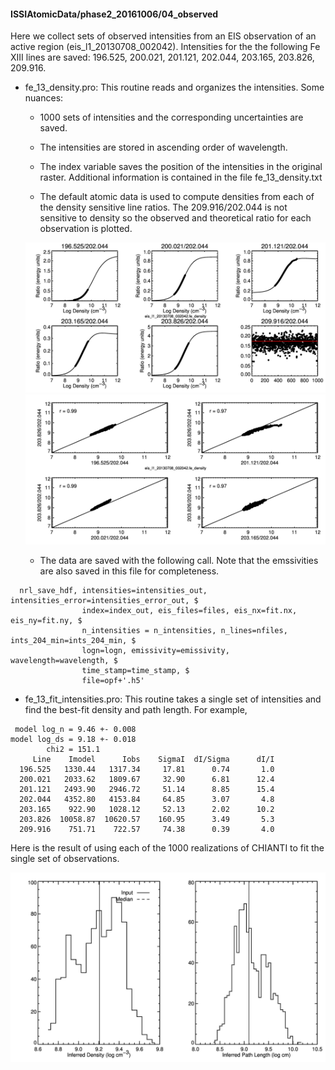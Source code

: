 #### ISSIAtomicData/phase2_20161006/04_observed

Here we collect sets of observed intensities from an EIS observation of an active region
(eis_l1_20130708_002042). Intensities for the the following Fe XIII lines are saved: 196.525,   200.021, 201.121, 202.044, 203.165, 203.826, 209.916.

* fe_13_density.pro: This routine reads and organizes the intensities. Some nuances:

    + 1000 sets of intensities and the corresponding uncertainties are saved.

    + The intensities are stored in ascending order of wavelength.

    + The index variable saves the position of the intensities in the original raster. Additional   information is contained in the file fe_13_density.txt


    + The default atomic data is used to compute densities from each of the density sensitive line ratios. The 209.916/202.044 is not sensitive to density so the observed and theoretical ratio for each observation is plotted.

    ![Densities inferred from the observed intensities.](eis_l1_20130708_002042.fe_density.a.jpg)
    ![Correlations among the observed densities.](eis_l1_20130708_002042.fe_density.b.jpg)

    + The data are saved with the following call. Note that the emssivities are also saved in this file for completeness.

```
  nrl_save_hdf, intensities=intensities_out, intensities_error=intensities_error_out, $
                index=index_out, eis_files=files, eis_nx=fit.nx, eis_ny=fit.ny, $
                n_intensities = n_intensities, n_lines=nfiles, ints_204_min=ints_204_min, $
                logn=logn, emissivity=emissivity, wavelength=wavelength, $
                time_stamp=time_stamp, $
                file=opf+'.h5'
```


* fe_13_fit_intensities.pro: This routine takes a single set of intensities and find the best-fit density and path length. For example,

```
 model log_n = 9.46 +- 0.008
model log_ds = 9.18 +- 0.018
        chi2 = 151.1
     Line    Imodel      Iobs    SigmaI  dI/Sigma      dI/I
  196.525   1330.44   1317.34     17.81      0.74       1.0
  200.021   2033.62   1809.67     32.90      6.81      12.4
  201.121   2493.90   2946.72     51.14      8.85      15.4
  202.044   4352.80   4153.84     64.85      3.07       4.8
  203.165    922.90   1028.12     52.13      2.02      10.2
  203.826  10058.87  10620.57    160.95      3.49       5.3
  209.916    751.71    722.57     74.38      0.39       4.0
```

Here is the result of using each of the 1000 realizations of CHIANTI to fit the single set of observations. 

  ![Distributions of density and path length.](fe_13_fit_intensities.jpg)
